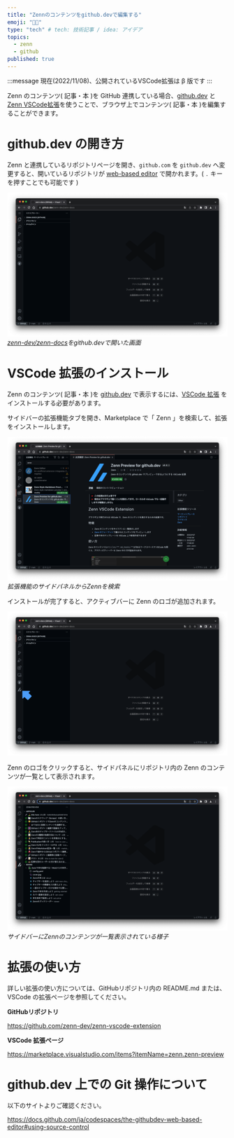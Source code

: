 ```yaml
---
title: "Zennのコンテンツをgithub.devで編集する"
emoji: "🧑‍🚀"
type: "tech" # tech: 技術記事 / idea: アイデア
topics: 
  - zenn
  - github  
published: true
---
```


:::message
現在(2022/11/08)、公開されているVSCode拡張は β 版です
:::

Zenn のコンテンツ( 記事・本 )を GitHub 連携している場合、[github.dev](https://github.dev) と [Zenn VSCode拡張](https://marketplace.visualstudio.com/items?itemName=zenn.zenn-preview)を使うことで、ブラウザ上でコンテンツ( 記事・本 )を編集することができます。

# github.dev の開き方

Zenn と連携しているリポジトリページを開き、`github.com` を `github.dev` へ変更すると、開いているリポジトリが [web-based editor](https://docs.github.com/ja/codespaces/the-githubdev-web-based-editor) で開かれます。( `.` キーを押すことでも可能です )

![](/images/articles/usage-github-dev/github-dev-ss.png)
*[zenn-dev/zenn-docs](https://github.com/zenn-dev/zenn-docs)をgithub.devで開いた画面*

# VSCode 拡張のインストール

Zenn のコンテンツ( 記事・本 )を [github.dev](https://github.dev) で表示するには、[VSCode 拡張]() をインストールする必要があります。

サイドバーの拡張機能タブを開き、Marketplace で「 Zenn 」を検索して、拡張をインストールします。

![](/images/articles/usage-github-dev/searched-zenn.png)
*拡張機能のサイドパネルからZennを検索*

インストールが完了すると、アクティブバーに Zenn のロゴが追加されます。

![](/images/articles/usage-github-dev/installed-zenn.png)

Zenn のロゴをクリックすると、サイドパネルにリポジトリ内の Zenn のコンテンツが一覧として表示されます。

![](/images/articles/usage-github-dev/zenn-preview-sidebar.png)
*サイドバーにZennのコンテンツが一覧表示されている様子*


# 拡張の使い方

詳しい拡張の使い方については、GitHubリポジトリ内の README.md または、VSCode の拡張ページを参照してください。

**GitHubリポジトリ**

https://github.com/zenn-dev/zenn-vscode-extension

**VSCode 拡張ページ**

https://marketplace.visualstudio.com/items?itemName=zenn.zenn-preview


# github.dev 上での Git 操作について

以下のサイトよりご確認ください。

https://docs.github.com/ja/codespaces/the-githubdev-web-based-editor#using-source-control